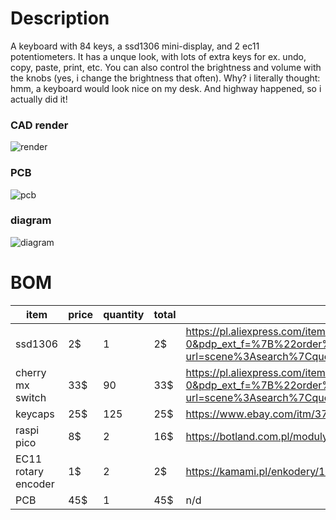 # Description
A keyboard with 84 keys, a ssd1306 mini-display, and 2 ec11 potentiometers. It has a unque look, with lots of extra keys for ex. undo, copy, paste, print, etc. You can also control the brightness and volume with the knobs (yes, i change the brightness that often).
Why? i literally thought: hmm, a keyboard would look nice on my desk. And highway happened, so i actually did it! 

### CAD render
![render](https://hc-cdn.hel1.your-objectstorage.com/s/v3/d0eab22775c84caf115bfd71459afeed4cdb2cf6_image.png)
### PCB
![pcb](https://hc-cdn.hel1.your-objectstorage.com/s/v3/3c2d560d73fbcfa300aea3b5a6197051bd6ed226_image.png)
### diagram
![diagram](https://hc-cdn.hel1.your-objectstorage.com/s/v3/7625c8abc3ae897c2e5a68bde3e9c7f6704b5ae4_image.png)


# BOM
| item        | price   | quantity | total | link |
| ----------- | ------- | -------- | ----- | ---- |
| ssd1306     | 2$      | 1        | 2$    | https://pl.aliexpress.com/item/1005007755490093.html?spm=a2g0o.productlist.main.1.6c10EyamEyam6L&aem_p4p_detail=20250630235822166496048688330000078262&algo_pvid=038de64f-8493-4f19-a7da-75bfefd5f6e4&algo_exp_id=038de64f-8493-4f19-a7da-75bfefd5f6e4-0&pdp_ext_f=%7B%22order%22%3A%22867%22%2C%22eval%22%3A%221%22%7D&pdp_npi=4%40dis%21PLN%214.37%213.66%21%21%218.47%217.09%21%402103846917513531028413088edbc9%2112000046602990083%21sea%21PL%210%21ABX&curPageLogUid=qcVLLUaP9Bsu&utparam-url=scene%3Asearch%7Cquery_from%3A&search_p4p_id=20250630235822166496048688330000078262_1 |
| cherry mx switch | 33$ | 90 | 33$ | https://pl.aliexpress.com/item/1005007907313874.html?spm=a2g0o.productlist.main.1.6d43246478dk2s&aem_p4p_detail=202507010000501353885340096940000087764&algo_pvid=38e9dc26-609e-4778-bdfd-8964c1d5e858&algo_exp_id=38e9dc26-609e-4778-bdfd-8964c1d5e858-0&pdp_ext_f=%7B%22order%22%3A%22165%22%2C%22eval%22%3A%221%22%7D&pdp_npi=4%40dis%21PLN%2121.53%2117.95%21%21%215.83%214.86%21%40211b680e17513532500874294ef58c%2112000042798939807%21sea%21PL%210%21ABX&curPageLogUid=2yr5disCnjNM&utparam-url=scene%3Asearch%7Cquery_from%3A&search_p4p_id=202507010000501353885340096940000087764_1
| keycaps | 25$ | 125 | 25$ | https://www.ebay.com/itm/374554619019?var=643532147086&utm_source=chatgpt.com
| raspi pico | 8$ | 2 | 16$ | https://botland.com.pl/moduly-i-zestawy-do-raspberry-pi-pico/21574-raspberry-pi-pico-w-rp2040-arm-cortex-m0-cyw43439-wifi-5056561803173.html
| EC11 rotary encoder | 1$ | 2 | 2$ | https://kamami.pl/enkodery/1191644-modul-encoder-impulsator-ec11-20-impulsow-z-przyciskiem-rotary-enkoder-5906623487332.html?gQT=1
| PCB | 45$ | 1 | 45$ | n/d



